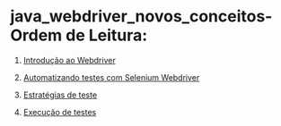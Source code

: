 
# java_webdriver_novos_conceitos- Ordem de Leitura:

1. [Introdução ao Webdriver](docs/a-introducao/001_introducao.md)

2. [Automatizando testes com Selenium Webdriver](docs/b-automatizando-testes/001_automatizando.md)

3. [Estratégias de teste](docs/c-estrategia-teste/001_estrategia.md)

4. [Execução de testes](docs/d-execucao-teste/001_execucao.md)